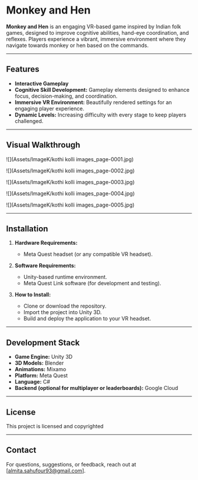 # Monkey and Hen

**Monkey and Hen** is an engaging VR-based game inspired by Indian folk games, designed to improve cognitive abilities, hand-eye coordination, and reflexes. Players experience a vibrant, immersive environment where they navigate towards monkey or hen based on the commands.

---

## Features

- **Interactive Gameplay** 
- **Cognitive Skill Development:** Gameplay elements designed to enhance focus, decision-making, and coordination.
- **Immersive VR Environment:** Beautifully rendered settings for an engaging player experience.
- **Dynamic Levels:** Increasing difficulty with every stage to keep players challenged.

---

## Visual Walkthrough


![](Assets/ImageK/kothi kolli images_page-0001.jpg)

![](Assets/ImageK/kothi kolli images_page-0002.jpg)

![](Assets/ImageK/kothi kolli images_page-0003.jpg)

![](Assets/ImageK/kothi kolli images_page-0004.jpg)

![](Assets/ImageK/kothi kolli images_page-0005.jpg)


---

## Installation

1. **Hardware Requirements:**
   - Meta Quest headset (or any compatible VR headset).

2. **Software Requirements:**
   - Unity-based runtime environment.
   - Meta Quest Link software (for development and testing).

3. **How to Install:**
   - Clone or download the repository.
   - Import the project into Unity 3D.
   - Build and deploy the application to your VR headset.

---

## Development Stack

- **Game Engine:** Unity 3D
- **3D Models:** Blender
- **Animations:** Mixamo
- **Platform:** Meta Quest
- **Language:** C#
- **Backend (optional for multiplayer or leaderboards):** Google Cloud

---

## License

This project is licensed and copyrighted

---

## Contact

For questions, suggestions, or feedback, reach out at [almita.sahufour93@gmail.com].
